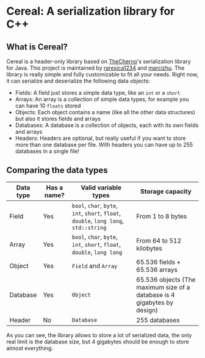 # Cereal: A serialization library for C++
## What is Cereal?
Cereal is a header-only library based on [TheCherno](https://github.com/thecherno/)'s
 serialization library for Java. This project is maintained by [raresica1234](https://github.com/raresica1234/) and [marcizhu](https://github.com/marcizhu/).
 The library is really simple and fully customizable to fit all your needs. Right now, it can serialize and deserialize the following data objects:
 - Fields: A field just stores a simple data type, like an `int` or a `short`
 - Arrays: An array is a collection of simple data types, for example you can have 10 `floats` stored
 - Objects: Each object contains a name (like all the other data structures) but also it stores fields and arrays
 - Databases: A database is a collection of objects, each with its own fields and arrays
 - Headers: Headers are optional, but really useful if you want to store more than one database per file. With headers you can have up to 255 databases in a single file!

## Comparing the data types

Data type | Has a name? | Valid variable types | Storage capacity 
--------- | ----------- | -------------------- | -----------------
Field | Yes | `bool`, `char`, `byte`, `int`, `short`, `float`, `double`, `long long`, `std::string` | From 1 to 8 bytes
Array | Yes | `bool`, `char`, `byte`, `int`, `short`, `float`, `double`, `long long` | From 64 to 512 kilobytes
Object | Yes | `Field` and `Array` | 65.536 fields + 65.536 arrays
Database | Yes | `Object` | 65.536 objects (The maximum size of a database is 4 gigabytes by design)
Header | No | `Database` |  255 databases

As you can see, the library allows to store a lot of serialized data, the only real limit is the database size, but 4 gigabytes should be enough to store almost everything.
